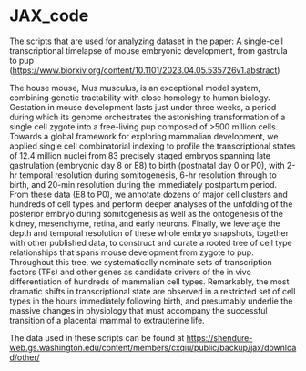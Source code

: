 # JAX_code
The scripts that are used for analyzing dataset in the paper: A single-cell transcriptional timelapse of mouse embryonic development, from gastrula to pup (https://www.biorxiv.org/content/10.1101/2023.04.05.535726v1.abstract)

The house mouse, Mus musculus, is an exceptional model system, combining genetic tractability with close homology to human biology. Gestation in mouse development lasts just under three weeks, a period during which its genome orchestrates the astonishing transformation of a single cell zygote into a free-living pup composed of >500 million cells. Towards a global framework for exploring mammalian development, we applied single cell combinatorial indexing to profile the transcriptional states of 12.4 million nuclei from 83 precisely staged embryos spanning late gastrulation (embryonic day 8 or E8) to birth (postnatal day 0 or P0), with 2-hr temporal resolution during somitogenesis, 6-hr resolution through to birth, and 20-min resolution during the immediately postpartum period. From these data (E8 to P0), we annotate dozens of major cell clusters and hundreds of cell types and perform deeper analyses of the unfolding of the posterior embryo during somitogenesis as well as the ontogenesis of the kidney, mesenchyme, retina, and early neurons. Finally, we leverage the depth and temporal resolution of these whole embryo snapshots, together with other published data, to construct and curate a rooted tree of cell type relationships that spans mouse development from zygote to pup. Throughout this tree, we systematically nominate sets of transcription factors (TFs) and other genes as candidate drivers of the in vivo differentiation of hundreds of mammalian cell types. Remarkably, the most dramatic shifts in transcriptional state are observed in a restricted set of cell types in the hours immediately following birth, and presumably underlie the massive changes in physiology that must accompany the successful transition of a placental mammal to extrauterine life.

The data used in these scripts can be found at https://shendure-web.gs.washington.edu/content/members/cxqiu/public/backup/jax/download/other/
